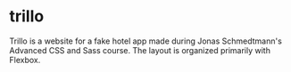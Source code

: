 # trillo
Trillo is a website for a fake hotel app made during Jonas Schmedtmann's Advanced CSS and Sass course. The layout is organized primarily with Flexbox.
